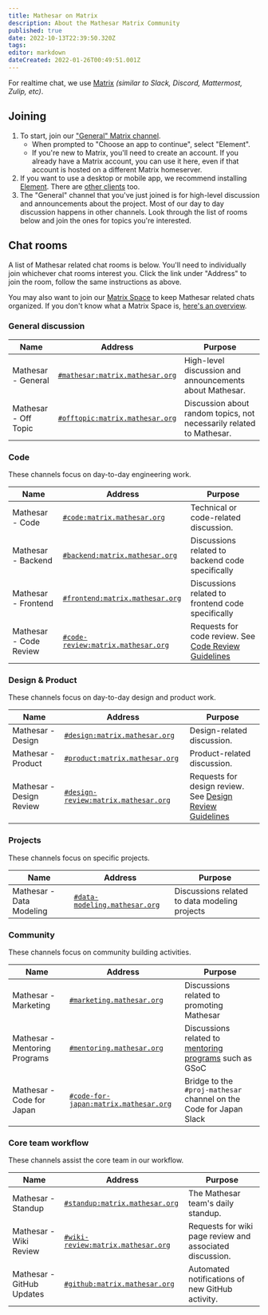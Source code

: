```yaml
---
title: Mathesar on Matrix
description: About the Mathesar Matrix Community
published: true
date: 2022-10-13T22:39:50.320Z
tags: 
editor: markdown
dateCreated: 2022-01-26T00:49:51.001Z
---
```


For realtime chat, we use [Matrix](https://matrix.org/) *(similar to Slack, Discord, Mattermost, Zulip, etc)*.

## Joining
1. To start, join our ["General" Matrix channel](https://matrix.to/#/#mathesar:matrix.mathesar.org).
    - When prompted to "Choose an app to continue", select "Element".
    - If you're new to Matrix, you'll need to create an account. If you already have a Matrix account, you can use it here, even if that account is hosted on a different Matrix homeserver.
1. If you want to use a desktop or mobile app, we recommend installing [Element](https://element.io/get-started). There are [other clients](https://matrix.org/clients/) too.
1. The "General" channel that you've just joined is for high-level discussion and announcements about the project. Most of our day to day discussion happens in other channels. Look through the list of rooms below and join the ones for topics you're interested.

## Chat rooms
A list of Mathesar related chat rooms is below. You'll need to individually join whichever chat rooms interest you. Click the link under "Address" to join the room, follow the same instructions as above.

You may also want to join our [Matrix Space](https://matrix.to/#/!KQLkDbtIMsvcwUIfNy:matrix.mathesar.org?via=matrix.mathesar.org&via=matrix.org) to keep Mathesar related chats organized. If you don't know what a Matrix Space is, [here's an overview](https://element.io/blog/spaces-the-next-frontier/).

### General discussion
| Name | Address | Purpose |
|-|-|-|
| Mathesar - General | [`#mathesar:matrix.mathesar.org`](https://matrix.to/#/#mathesar:matrix.mathesar.org) | High-level discussion and announcements about Mathesar. |
| Mathesar - Off Topic | [`#offtopic:matrix.mathesar.org`](https://matrix.to/#/#offtopic:matrix.mathesar.org) | Discussion about random topics, not necessarily related to Mathesar. |

### Code
These channels focus on day-to-day engineering work.

| Name | Address | Purpose |
|-|-|-|
| Mathesar - Code | [`#code:matrix.mathesar.org`](https://matrix.to/#/#code:matrix.mathesar.org) | Technical or code-related discussion. |
| Mathesar - Backend | [`#backend:matrix.mathesar.org`](https://matrix.to/#/#backend:matrix.mathesar.org) | Discussions related to backend code specifically |
| Mathesar - Frontend | [`#frontend:matrix.mathesar.org`](https://matrix.to/#/#frontend:matrix.mathesar.org) | Discussions related to frontend code specifically  |
| Mathesar - Code Review | [`#code-review:matrix.mathesar.org`](https://matrix.to/#/#code-review:matrix.mathesar.org) | Requests for code review. See [Code Review Guidelines](/engineering/code-review) |

### Design & Product
These channels focus on day-to-day design and product work.

| Name | Address | Purpose |
|-|-|-|
| Mathesar - Design | [`#design:matrix.mathesar.org`](https://matrix.to/#/#design:matrix.mathesar.org) | Design-related discussion. |
| Mathesar - Product | [`#product:matrix.mathesar.org`](https://matrix.to/#/#product:matrix.mathesar.org) | Product-related discussion. |
| Mathesar - Design Review | [`#design-review:matrix.mathesar.org`](https://matrix.to/#/#design-review:matrix.mathesar.org) | Requests for design review. See [Design Review Guidelines](/design/process/review-guidelines) |

### Projects
These channels focus on specific projects.

| Name | Address | Purpose |
|-|-|-|
| Mathesar - Data Modeling | [`#data-modeling.mathesar.org`](https://matrix.to/#/#data-modeling:matrix.mathesar.org) | Discussions related to data modeling projects |

### Community 
These channels focus on community building activities.

| Name | Address | Purpose |
|-|-|-|
| Mathesar - Marketing | [`#marketing.mathesar.org`](https://matrix.to/#/#marketing:matrix.mathesar.org) | Discussions related to promoting Mathesar |
| Mathesar - Mentoring Programs | [`#mentoring.mathesar.org`](https://matrix.to/#/#mentoring:matrix.mathesar.org) | Discussions related to [mentoring programs](/en/community/mentoring) such as GSoC |
| Mathesar - Code for Japan | [`#code-for-japan:matrix.mathesar.org`](https://matrix.to/#/#code-for-japan:matrix.mathesar.org) | Bridge to the `#proj-mathesar` channel on the Code for Japan Slack |

### Core team workflow
These channels assist the core team in our workflow.

| Name | Address | Purpose |
|-|-|-|
| Mathesar - Standup | [`#standup:matrix.mathesar.org`](https://matrix.to/#/#standup:matrix.mathesar.org) | The Mathesar team's daily standup. |
| Mathesar - Wiki Review | [`#wiki-review:matrix.mathesar.org`](https://matrix.to/#/#wiki-review:matrix.mathesar.org) | Requests for wiki page review and associated discussion. |
| Mathesar - GitHub Updates | [`#github:matrix.mathesar.org`](https://matrix.to/#/#github:matrix.mathesar.org) | Automated notifications of new GitHub activity. |